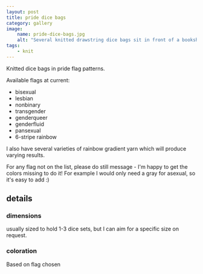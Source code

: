 ```yaml
---
layout: post
title: pride dice bags
category: gallery
image: 
    name: pride-dice-bags.jpg
    alt: "Several knitted drawstring dice bags sit in front of a bookshelf. They are in different pride flag colors; from right to left (skipping a few duplicates) bisexual, lesbian, nonbinary, trans, and genderqueer. The trans-colored dice bag in the center opens towards the camera, showing a variety of colorful dice inside."
tags:
    - knit
---
```


Knitted dice bags in pride flag patterns.

Available flags at current:

- bisexual
- lesbian
- nonbinary
- transgender
- genderqueer
- genderfluid
- pansexual
- 6-stripe rainbow

I also have several varieties of rainbow gradient yarn which will produce varying results.

For any flag not on the list, please do still message - I'm happy to get the colors missing to do it! For example I would only need a gray for asexual, so it's easy to add :)

## details

### dimensions

usually sized to hold 1-3 dice sets, but I can aim for a specific size on request.

### coloration

Based on flag chosen
